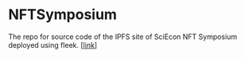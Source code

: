 # NFTSymposium

The repo for source code of the IPFS site of SciEcon NFT Symposium deployed using fleek. [[link](https://sciecon-nft-symposium.on.fleek.co/)]
